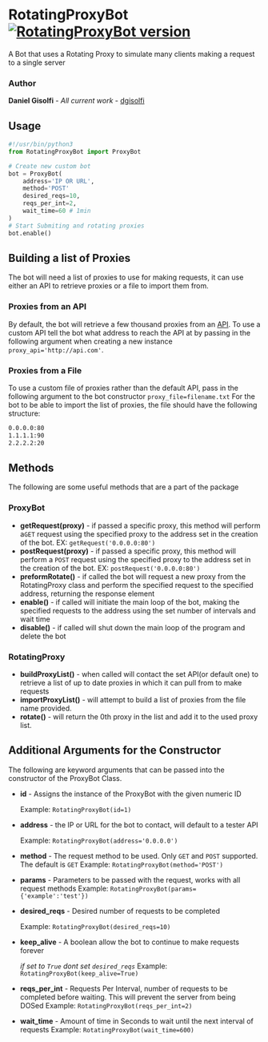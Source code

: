 # RotatingProxyBot [![RotatingProxyBot version](https://img.shields.io/pypi/v/RotatingProxyBot.svg)](https://pypi.org/project/RotatingProxyBot)
A Bot that uses a Rotating Proxy to simulate many clients making a request to a single server

### Author

**Daniel Gisolfi** - *All current work* - [dgisolfi](https://github.com/dgisolfi)

## Usage

```python
#!/usr/bin/python3
from RotatingProxyBot import ProxyBot

# Create new custom bot
bot = ProxyBot(
    address='IP OR URL',
    method='POST'
    desired_reqs=10,
    reqs_per_int=2,
    wait_time=60 # 1min
)
# Start Submiting and rotating proxies
bot.enable()
```

## Building a list of Proxies

The bot will need a list of proxies to use for making requests, it can use either an API to retrieve proxies or a file to import them from.

### Proxies from an API

By default, the bot will retrieve a few thousand proxies from an [API](https://www.proxy-list.download/). To use a custom API tell the bot what address to reach the API at by passing in the following argument when creating a new instance `proxy_api='http://api.com'`.

### Proxies from a File

To use a custom file of proxies rather than the default API, pass in the following argument to the bot constructor `proxy_file=filename.txt`
For the bot to be able to import the list of proxies, the file should have the following structure:

```txt
0.0.0.0:80
1.1.1.1:90
2.2.2.2:20
```

## Methods

The following are some useful methods that are a part of the package

### ProxyBot

* **getRequest(proxy)** - if passed a specific proxy, this method will perform a`GET` request using the specified proxy to the address set in the creation of the bot. EX: `getRequest('0.0.0.0:80')`
* **postRequest(proxy)** - if passed a specific proxy, this method will perform a `POST` request using the specified proxy to the address set in the creation of the bot. EX: `postRequest('0.0.0.0:80')`
* **preformRotate()** - if called the bot will request a new proxy from the RotatingProxy class and perform the specified request to the specified address, returning the response element
* **enable()** - if called will initiate the main loop of the bot, making the specified requests to the address using the set number of intervals and wait time
* **disable()** - if called will shut down the main loop of the program and delete the bot

### RotatingProxy

* **buildProxyList()** - when called will contact the set API(or default one) to retrieve a list of  up to date proxies in which it can pull from to make requests
* **importProxyList()** - will attempt to build a list of proxies from the file name provided.
* **rotate()** - will return the 0th proxy in the list and add it to the used proxy list.

## Additional Arguments for the Constructor

The following are keyword arguments that can be passed into the constructor of the ProxyBot Class.

* **id** - Assigns the instance of the ProxyBot with the given numeric ID

  Example: `RotatingProxyBot(id=1)`

* **address** - the IP or URL for the bot to contact, will default to a tester API

  Example: `RotatingProxyBot(address='0.0.0.0')`

* **method** - The request method to be used. Only `GET` and `POST` supported. The default is `GET`
  Example: `RotatingProxyBot(method='POST')`

* **params** - Parameters to be passed with the request, works with all request methods 
  Example: `RotatingProxyBot(params={'example':'test'})`

* **desired_reqs** - Desired number of requests to be completed

  Example: `RotatingProxyBot(desired_reqs=10)`

* **keep_alive** - A boolean allow the bot to continue to make requests forever

  *if set to `True` dont set `desired_reqs`*
  Example: `RotatingProxyBot(keep_alive=True)`

* **reqs_per_int** - Requests Per Interval, number of requests to be completed before waiting. This will prevent the server from being DOSed
  Example: `RotatingProxyBot(reqs_per_int=2)`

* **wait_time** - Amount of time in Seconds to wait until the next interval of requests
  Example: `RotatingProxyBot(wait_time=600)`
